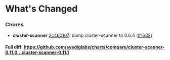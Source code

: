 # What's Changed

### Chores
- **cluster-scanner** [2c460107](https://github.com/sysdiglabs/charts/commit/2c460107f03194a5ce35ce5b16f2296b4312e35a): bump cluster-scanner to 0.6.4 ([#1632](https://github.com/sysdiglabs/charts/issues/1632))
#### Full diff: https://github.com/sysdiglabs/charts/compare/cluster-scanner-0.11.0...cluster-scanner-0.11.1
